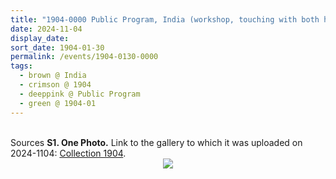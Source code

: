 ```yaml
---
title: "1904-0000 Public Program, India (workshop, touching with both hands, mike, seeker, Sahaja Yogi, wall, right view)"
date: 2024-11-04
display_date: 
sort_date: 1904-01-30
permalink: /events/1904-0130-0000
tags:
  - brown @ India
  - crimson @ 1904
  - deeppink @ Public Program
  - green @ 1904-01 
---
```


<br>

<wave-list>
  <list-title color="DarkSeaGreen" width="40">Sources</list-title>
  <list-item color="BlanchedAlmond"  width="280"><b>S1. One Photo.</b> Link to the gallery to which it was uploaded on 2024-1104: <a href="https://eternalmoments.smugmug.com/Collections/Mahipalsingh-Jaisingh-Raul-Collection/1904/">Collection 1904</a>.</list-item>
</wave-list>

<div style="text-align: center"><img src="https://pub-bcc3cbe9b1e94ba1ac28915f7a3900fa.r2.dev/1904-0000_Public_Program_India_(workshop_touching_with_both_hands_mike_seeker_Sahaja_Yogi_wall_right_view)_01_(Mahipalsingh_Jaisingh_Raul_Collection_scanned_by_Ankit_Khare).jpg" /></div>
